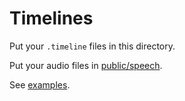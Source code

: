# Timelines

Put your `.timeline` files in this directory. 

Put your audio files in [public/speech](../public/speech).

See [examples](/examples).
